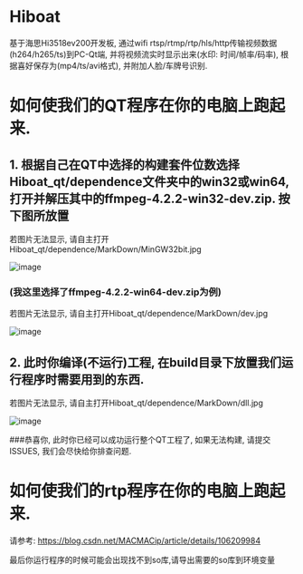 # Hiboat
基于海思Hi3518ev200开发板, 通过wifi rtsp/rtmp/rtp/hls/http传输视频数据(h264/h265/ts)到PC-Qt端, 并将视频流实时显示出来(水印: 时间/帧率/码率), 根据喜好保存为(mp4/ts/avi格式), 并附加人脸/车牌号识别.




# 如何使我们的QT程序在你的电脑上跑起来.

## 1. 根据自己在QT中选择的构建套件位数选择Hiboat_qt/dependence文件夹中的win32或win64, 打开并解压其中的ffmpeg-4.2.2-win32-dev.zip. 按下图所放置
若图片无法显示, 请自主打开Hiboat_qt/dependence/MarkDown/MinGW32bit.jpg

![image](Hiboat_qt/dependence/MarkDown/MinGW32bit.jpg)

### (我这里选择了ffmpeg-4.2.2-win64-dev.zip为例)
若图片无法显示, 请自主打开Hiboat_qt/dependence/MarkDown/dev.jpg

![image](Hiboat_qt/dependence/MarkDown/dev.jpg)

## 2. 此时你编译(不运行)工程, 在build目录下放置我们运行程序时需要用到的东西.
若图片无法显示, 请自主打开Hiboat_qt/dependence/MarkDown/dll.jpg

![image](Hiboat_qt/dependence/MarkDown/dll.jpg)

###恭喜你, 此时你已经可以成功运行整个QT工程了, 如果无法构建, 请提交ISSUES, 我们会尽快给你排查问题.



# 如何使我们的rtp程序在你的电脑上跑起来.

请参考: https://blog.csdn.net/MACMACip/article/details/106209984

最后你运行程序的时候可能会出现找不到so库,请导出需要的so库到环境变量

